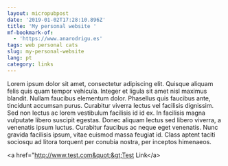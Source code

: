 ```yaml
---
layout: micropubpost
date: '2019-01-02T17:28:10.896Z'
title: 'My personal website '
mf-bookmark-of:
  - 'https://www.anarodrigu.es'
tags: web personal cats
slug: my-personal-website
lang: pt
category: links
---
```

Lorem ipsum dolor sit amet, consectetur adipiscing elit. Quisque aliquam felis quis quam tempor vehicula. Integer et ligula sit amet nisl maximus blandit. Nullam faucibus elementum dolor. Phasellus quis faucibus ante, tincidunt accumsan purus. Curabitur viverra lectus vel facilisis dignissim. Sed non lectus ac lorem vestibulum facilisis id id ex. In facilisis magna vulputate libero suscipit egestas. Donec aliquam lectus sed libero viverra, a venenatis ipsum luctus. Curabitur faucibus ac neque eget venenatis. Nunc gravida facilisis ipsum, vitae euismod massa feugiat id. Class aptent taciti sociosqu ad litora torquent per conubia nostra, per inceptos himenaeos.

&lt;a href=&quot;http://www.test.com&quot;&gt;Test Link&lt;/a&gt;
